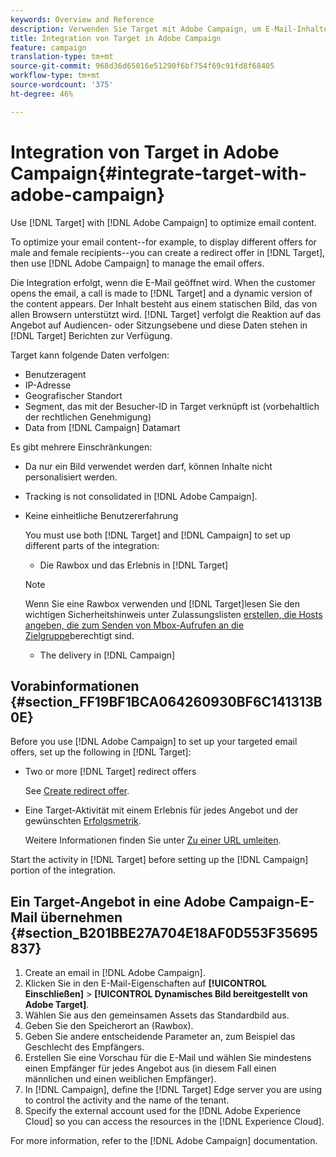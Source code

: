 ```yaml
---
keywords: Overview and Reference
description: Verwenden Sie Target mit Adobe Campaign, um E-Mail-Inhalte zu optimieren.
title: Integration von Target in Adobe Campaign
feature: campaign
translation-type: tm+mt
source-git-commit: 968d36d65016e51290f6bf754f69c91fd8f68405
workflow-type: tm+mt
source-wordcount: '375'
ht-degree: 46%

---
```



# Integration von Target in Adobe Campaign{#integrate-target-with-adobe-campaign}

Use [!DNL Target] with [!DNL Adobe Campaign] to optimize email content.

To optimize your email content--for example, to display different offers for male and female recipients--you can create a redirect offer in [!DNL Target], then use [!DNL Adobe Campaign] to manage the email offers.

Die Integration erfolgt, wenn die E-Mail geöffnet wird. When the customer opens the email, a call is made to [!DNL Target] and a dynamic version of the content appears. Der Inhalt besteht aus einem statischen Bild, das von allen Browsern unterstützt wird. [!DNL Target] verfolgt die Reaktion auf das Angebot auf Audiencen- oder Sitzungsebene und diese Daten stehen in [!DNL Target] Berichten zur Verfügung.

Target kann folgende Daten verfolgen:

* Benutzeragent
* IP-Adresse
* Geografischer Standort
* Segment, das mit der Besucher-ID in Target verknüpft ist (vorbehaltlich der rechtlichen Genehmigung)
* Data from [!DNL Campaign] Datamart

Es gibt mehrere Einschränkungen:

* Da nur ein Bild verwendet werden darf, können Inhalte nicht personalisiert werden.
* Tracking is not consolidated in [!DNL Adobe Campaign].
* Keine einheitliche Benutzererfahrung

   You must use both [!DNL Target] and [!DNL Campaign] to set up different parts of the integration:

   * Die Rawbox und das Erlebnis in [!DNL Target]
   >[!NOTE]
   >
   >Wenn Sie eine Rawbox verwenden und [!DNL Target]lesen Sie den wichtigen Sicherheitshinweis unter Zulassungslisten [erstellen, die Hosts angeben, die zum Senden von Mbox-Aufrufen an die Zielgruppe](/help/administrating-target/hosts.md#allowlist)berechtigt sind.

   * The delivery in [!DNL Campaign]



## Vorabinformationen  {#section_FF19BF1BCA064260930BF6C141313B0E}

Before you use [!DNL Adobe Campaign] to set up your targeted email offers, set up the following in [!DNL Target]:

* Two or more [!DNL Target] redirect offers

   See [Create redirect offer](/help/c-experiences/c-manage-content/offer-redirect.md).
* Eine Target-Aktivität mit einem Erlebnis für jedes Angebot und der gewünschten [Erfolgsmetrik](/help/c-activities/r-success-metrics/success-metrics.md).

   Weitere Informationen finden Sie unter [Zu einer URL umleiten](/help/c-experiences/c-visual-experience-composer/redirect-offer.md).

Start the activity in [!DNL Target] before setting up the [!DNL Campaign] portion of the integration.

## Ein Target-Angebot in eine Adobe Campaign-E-Mail übernehmen  {#section_B201BBE27A704E18AF0D553F35695837}

1. Create an email in [!DNL Adobe Campaign].
1. Klicken Sie in den E-Mail-Eigenschaften auf **[!UICONTROL Einschließen]** > **[!UICONTROL Dynamisches Bild bereitgestellt von Adobe Target]**.
1. Wählen Sie aus den gemeinsamen Assets das Standardbild aus.
1. Geben Sie den Speicherort an (Rawbox).
1. Geben Sie andere entscheidende Parameter an, zum Beispiel das Geschlecht des Empfängers.
1. Erstellen Sie eine Vorschau für die E-Mail und wählen Sie mindestens einen Empfänger für jedes Angebot aus (in diesem Fall einen männlichen und einen weiblichen Empfänger).
1. In [!DNL Campaign], define the [!DNL Target] Edge server you are using to control the activity and the name of the tenant.
1. Specify the external account used for the [!DNL Adobe Experience Cloud] so you can access the resources in the [!DNL Experience Cloud].

For more information, refer to the [!DNL Adobe Campaign] documentation.
